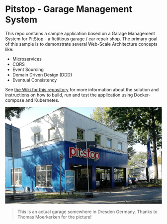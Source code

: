 # Pitstop - Garage Management System
This repo contains a sample application based on a Garage Management System for PitStop - a fictitious garage / car repair shop. The primary goal of this sample is to demonstrate several Web-Scale Architecture concepts like:  
* Microservices  
* CQRS  
* Event Sourcing  
* Domain Driven Design (DDD)  
* Eventual Consistency  

See [the Wiki for this repository](https://github.com/EdwinVW/pitstop/wiki "Pitstop Wiki") for more information about the solution and instructions on how to build, run and test the application using Docker-compose and Kubernetes.

![](img/pitstop-garage.png)

> This is an actual garage somewhere in Dresden Germany. Thanks to Thomas Moerkerken for the picture!
